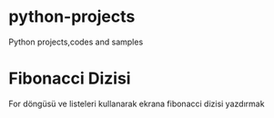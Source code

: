 # python-projects
Python projects,codes and samples

# Fibonacci Dizisi 
For döngüsü ve listeleri kullanarak ekrana fibonacci dizisi yazdırmak
